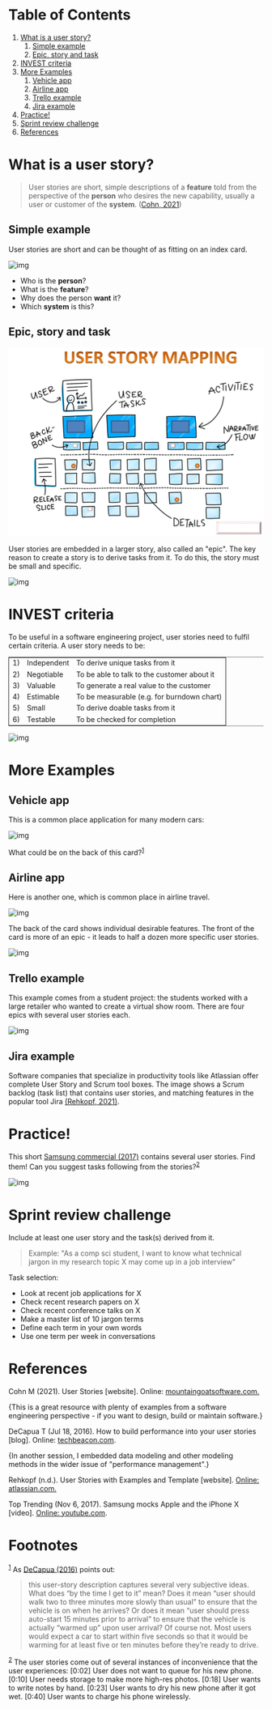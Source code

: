 
# Table of Contents

1.  [What is a user story?](#org8abed8f)
    1.  [Simple example](#org9142921)
    2.  [Epic, story and task](#orgadc3e94)
2.  [INVEST criteria](#org41a8530)
3.  [More Examples](#orgd3e116d)
    1.  [Vehicle app](#org9757d4e)
    2.  [Airline app](#orgf85422e)
    3.  [Trello example](#org257b1ed)
    4.  [Jira example](#orgcd3f4d1)
4.  [Practice!](#org2d6d603)
5.  [Sprint review challenge](#orgf7f22ab)
6.  [References](#org41eaccd)


<a id="org8abed8f"></a>

# What is a user story?

> User stories are short, simple descriptions of a **feature** told from
> the perspective of the **person** who desires the new capability,
> usually a user or customer of the **system**. ([Cohn, 2021](#org7f8dbea))


<a id="org9142921"></a>

## Simple example

User stories are short and can be thought of as fitting on an index
card.

![img](./img/helpdesk.png)

-   Who is the **person**?
-   What is the **feature**?
-   Why does the person **want** it?
-   Which **system** is this?


<a id="orgadc3e94"></a>

## Epic, story and task

![img](./img/userstory.png)

User stories are embedded in a larger story, also called an
"epic". The key reason to create a story is to derive tasks from
it. To do this, the story must be small and specific.

![img](./img/userstory0.png)


<a id="org41a8530"></a>

# INVEST criteria

To be useful in a software engineering project, user stories need
to fulfil certain criteria. A user story needs to be:

<table border="2" cellspacing="0" cellpadding="6" rules="groups" frame="hsides">


<colgroup>
<col  class="org-right" />

<col  class="org-left" />

<col  class="org-left" />
</colgroup>
<tbody>
<tr>
<td class="org-right">1)</td>
<td class="org-left">Independent</td>
<td class="org-left">To derive unique tasks from it</td>
</tr>


<tr>
<td class="org-right">2)</td>
<td class="org-left">Negotiable</td>
<td class="org-left">To be able to talk to the customer about it</td>
</tr>


<tr>
<td class="org-right">3)</td>
<td class="org-left">Valuable</td>
<td class="org-left">To generate a real value to the customer</td>
</tr>


<tr>
<td class="org-right">4)</td>
<td class="org-left">Estimable</td>
<td class="org-left">To be measurable (e.g. for burndown chart)</td>
</tr>


<tr>
<td class="org-right">5)</td>
<td class="org-left">Small</td>
<td class="org-left">To derive doable tasks from it</td>
</tr>


<tr>
<td class="org-right">6)</td>
<td class="org-left">Testable</td>
<td class="org-left">To be checked for completion</td>
</tr>
</tbody>
</table>

![img](./img/card.png)


<a id="orgd3e116d"></a>

# More Examples


<a id="org9757d4e"></a>

## Vehicle app

This is a common place application for many modern cars:

![img](./img/vehicle.png)

What could be on the back of this card?<sup><a id="fnr.1" class="footref" href="#fn.1">1</a></sup>


<a id="orgf85422e"></a>

## Airline app

Here is another one, which is common place in airline travel.

![img](./img/airline1.png)

The back of the card shows individual desirable features. The front
of the card is more of an epic - it leads to half a dozen more
specific user stories.

![img](./img/airline2.png)


<a id="org257b1ed"></a>

## Trello example

This example comes from a student project: the students worked with
a large retailer who wanted to create a virtual show room. There
are four epics with several user stories each. 

![img](./img/trello.png)


<a id="orgcd3f4d1"></a>

## Jira example

Software companies that specialize in productivity tools like
Atlassian offer complete User Story and Scrum tool boxes. The image
shows a Scrum backlog (task list) that contains user stories, and
matching features in the popular tool Jira [(Rehkopf, 2021)](#orgba05f2d).


<a id="org2d6d603"></a>

# Practice!

This short [Samsung commercial (2017)](#orgd5f59d8) contains several user
stories. Find them! Can you suggest tasks following from the
stories?<sup><a id="fnr.2" class="footref" href="#fn.2">2</a></sup>

![img](./img/iphone.png)


<a id="orgf7f22ab"></a>

# Sprint review challenge

Include at least one user story and the task(s) derived from it.

> Example: "As a comp sci student, I want to know what technical
> jargon in my research topic X may come up in a job interview"

Task selection:

-   Look at recent job applications for X
-   Check recent research papers on X
-   Check recent conference talks on X
-   Make a master list of 10 jargon terms
-   Define each term in your own words
-   Use one term per week in conversations


<a id="org41eaccd"></a>

# References

<a id="org7f8dbea"></a> Cohn M (2021). User Stories [website]. Online:
[mountaingoatsoftware.com.](https://www.mountaingoatsoftware.com/agile/user-stories)

{This is a great resource with plenty of examples from a software
engineering perspective - if you want to design, build or maintain
software.}

<a id="org8b9c770"></a> DeCapua T (Jul 18, 2016). How to build performance into
your user stories [blog]. Online: [techbeacon.com](https://techbeacon.com/app-dev-testing/how-build-performance-your-user-stories).

{In another session, I embedded data modeling and other modeling
methods in the wider issue of "performance management".}

<a id="orgba05f2d"></a> Rehkopf (n.d.). User Stories with Examples and Template
[website]. [Online: atlassian.com.](https://www.atlassian.com/agile/project-management/user-stories) 

<a id="orgd5f59d8"></a> Top Trending (Nov 6, 2017). Samsung mocks Apple and the iPhone X
[video]. [Online: youtube.com](https://youtu.be/s8AmkizQ39s).


# Footnotes

<sup><a id="fn.1" href="#fnr.1">1</a></sup> As [DeCapua (2016)](#org8b9c770) points out:

> this user-story description captures several very subjective
> ideas. What does “by the time I get to it” mean? Does it mean “user
> should walk two to three minutes more slowly than usual” to ensure
> that the vehicle is on when he arrives? Or does it mean “user should
> press auto-start 15 minutes prior to arrival” to ensure that the
> vehicle is actually “warmed up” upon user arrival? Of course not. Most
> users would expect a car to start within five seconds so that it would
> be warming for at least five or ten minutes before they’re ready to
> drive.

<sup><a id="fn.2" href="#fnr.2">2</a></sup> The user stories come out of several instances of inconvenience
that the user experiences: [0:02] User does not want to queue for his
new phone. [0:10] User needs storage to make more high-res
photos. [0:18] User wants to write notes by hand. [0:23] User wants to
dry his new phone after it got wet. [0:40] User wants to charge his
phone wirelessly.
